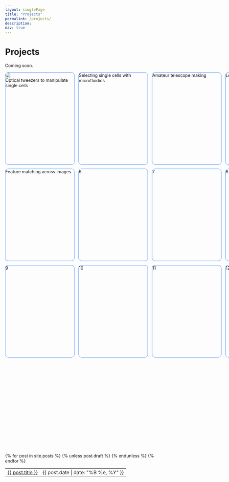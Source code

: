 ```yaml
---
layout: singlePage
title: "Projects"
permalink: /projects/
description: 
nav: true
---
```

# Projects
Coming soon.

<html>
<style>
.grid-container {
  display: grid;
  grid-template-columns: 225px 225px 225px 225px;
  grid-template-rows: 300px 300px 300px 300px;
  grid-column-gap: 15px;
  grid-row-gap: 15px;
}
.grid-item {
  border-radius: 10px;
  width: 225px;
  height: 300px; 
  border-top: 1.5px solid #4287f5;
  border-bottom: 1.5px solid #4287f5;
  border-left: 1.5px solid #4287f5;
  border-right: 1.5px solid #4287f5;
}
img {
  border-radius: 10px;
  border:0px;
  border-style: none;
  display: block;
}

</style>

<div class="grid-container">
  <div class="grid-item"> <img src="http://pinardemetci.github.io/images/SomervilleBoardgame.png"> Optical tweezers to manipulate single cells </div>
  <div class="grid-item"> Selecting single cells with microfluidics </div>
  <div class="grid-item"> Amateur telescope making </div>
  <div class="grid-item"> Low cost sickle cell diagnostics </div>
  <div class="grid-item"> Feature matching across images </div>
  <div class="grid-item">6</div>
  <div class="grid-item">7</div>
  <div class="grid-item">8</div>
  <div class="grid-item">9</div>
  <div class="grid-item">10</div>
  <div class="grid-item">11</div>
  <div class="grid-item">12</div>
</div>
</html>

<table class="table table-hover">
  {% for post in site.posts %}
    {% unless post.draft %}
    <tr>
      <td><a href="{{ post.url }}">{{ post.title }}</a></td>
      <td class="col-md-3" style="text-align: right;">{{ post.date | date: "%B %e, %Y" }}</td>
    </tr>
    {% endunless %}
  {% endfor %}
</table>